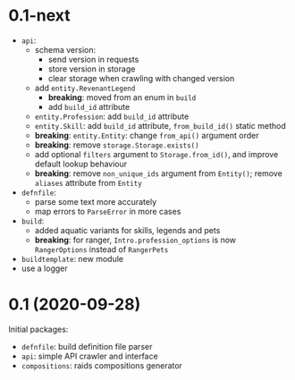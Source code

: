 # 0.1-next

- `api`:
    - schema version:
        - send version in requests
        - store version in storage
        - clear storage when crawling with changed version
    - add `entity.RevenantLegend`
        - **breaking**: moved from an enum in `build`
        - add `build_id` attribute
    - `entity.Profession`: add `build_id` attribute
    - `entity.Skill`: add `build_id` attribute, `from_build_id()` static method
    - **breaking**: `entity.Entity`: change `from_api()` argument order
    - **breaking**: remove `storage.Storage.exists()`
    - add optional `filters` argument to `Storage.from_id()`, and improve
      default lookup behaviour
    - **breaking**: remove `non_unique_ids` argument from `Entity()`; remove
      `aliases` attribute from `Entity`
- `defnfile`:
    - parse some text more accurately
    - map errors to `ParseError` in more cases
- `build`:
    - added aquatic variants for skills, legends and pets
    - **breaking**: for ranger, `Intro.profession_options` is now
      `RangerOptions` instead of `RangerPets`
- `buildtemplate`: new module
- use a logger

# 0.1 (2020-09-28)

Initial packages:
- `defnfile`: build definition file parser
- `api`: simple API crawler and interface
- `compositions`: raids compositions generator

